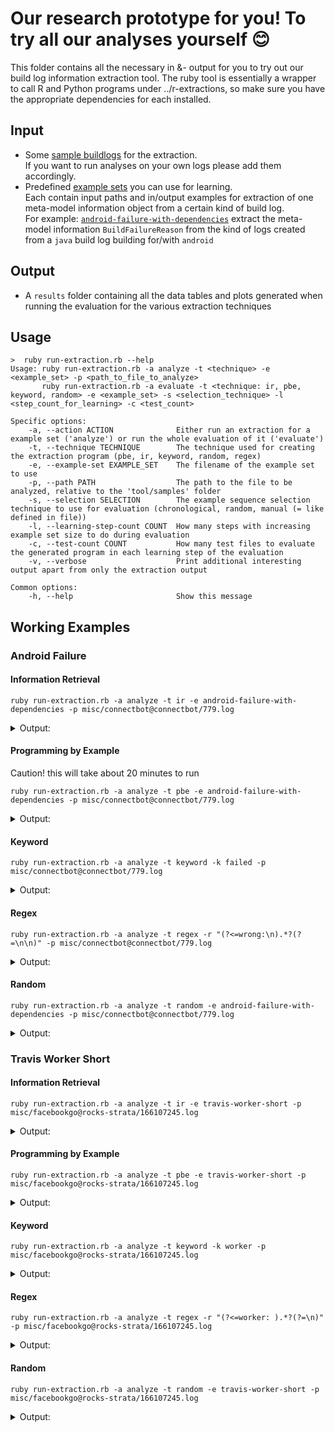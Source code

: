 <!-- <script src="https://gist.github.com/pierrejoubert73/902cc94d79424356a8d20be2b382e1ab.js"></script> -->

# Our research prototype for you! To try all our analyses yourself 😊

This folder contains all the necessary in &- output for you to try out our build log information extraction tool.
The ruby tool is essentially a wrapper to call R and Python programs under ../r-extractions, so make sure you have the appropriate dependencies for each installed.

## Input

- Some [sample buildlogs](samples) for the extraction.  
  If you want to run analyses on your own logs please add them accordingly.
- Predefined [example sets](example-sets) you can use for learning.  
  Each contain input paths and in/output examples for extraction of one meta-model information object from a certain kind of build log.  
  For example: [`android-failure-with-dependencies`](example-sets/android-failure-with-dependencies.xml) extract the meta-model information `BuildFailureReason` from the kind of logs created from a `java` build log building for/with `android`

## Output

- A `results` folder containing all the data tables and plots generated when running the evaluation for the various extraction techniques

## Usage

``` shell
>  ruby run-extraction.rb --help
Usage: ruby run-extraction.rb -a analyze -t <technique> -e <example_set> -p <path_to_file_to_analyze>
       ruby run-extraction.rb -a evaluate -t <technique: ir, pbe, keyword, random> -e <example_set> -s <selection_technique> -l <step_count_for_learning> -c <test_count>

Specific options:
    -a, --action ACTION              Either run an extraction for a example set ('analyze') or run the whole evaluation of it ('evaluate')
    -t, --technique TECHNIQUE        The technique used for creating the extraction program (pbe, ir, keyword, random, regex)
    -e, --example-set EXAMPLE_SET    The filename of the example set to use
    -p, --path PATH                  The path to the file to be analyzed, relative to the 'tool/samples' folder
    -s, --selection SELECTION        The example sequence selection technique to use for evaluation (chronological, random, manual (= like defined in file))
    -l, --learning-step-count COUNT  How many steps with increasing example set size to do during evaluation
    -c, --test-count COUNT           How many test files to evaluate the generated program in each learning step of the evaluation
    -v, --verbose                    Print additional interesting output apart from only the extraction output

Common options:
    -h, --help                       Show this message
```

## Working Examples

### Android Failure

#### Information Retrieval

``` shell
ruby run-extraction.rb -a analyze -t ir -e android-failure-with-dependencies -p misc/connectbot@connectbot/779.log
```

<details>
  <summary>Output:</summary>

``` txt
3.4 You agree that you will not take any actions that may cause or result in the fragmentation of Android, including but not limited to distributing, participating in the creation of, or promoting in any way a software development kit derived from the SDK.
3.4 You agree that you will not take any actions that may cause or result in the fragmentation of Android, including but not limited to distributing, participating in the creation of, or promoting in any way a software development kit derived from the SDK.
[0K$ android-update-sdk --components=extra-android-support
Installing extra-android-support
spawn android update sdk --no-ui --all --filter extra-android-support
[0K$ android-update-sdk --components=extra-android-m2repository
spawn android update sdk --no-ui --all --filter extra-android-m2repository
Reading library jar [/usr/local/android-sdk-24.0.2/platforms/android-23/android.jar]
Reading library jar [/usr/local/android-sdk-24.0.2/platforms/android-23/optional/org.apache.http.legacy.jar]
Execution failed for task ':app:testDebugUnitTest'.
```

</details>

#### Programming by Example

Caution! this will take about 20 minutes to run

``` shell
ruby run-extraction.rb -a analyze -t pbe -e android-failure-with-dependencies -p misc/connectbot@connectbot/779.log
```

<details>
  <summary>Output:</summary>

``` txt
Execution failed for task ':app:testDebugUnitTest'.
There were failing tests. See the report at: file:///home/travis/build/connectbot/connectbot/app/build/reports/tests/debug/index.html
```

</details>

#### Keyword

``` shell
ruby run-extraction.rb -a analyze -t keyword -k failed -p misc/connectbot@connectbot/779.log
```

<details>
  <summary>Output:</summary>

``` txt
invoke-rc.d: initscript dbus, action "force-reload" failed.
invoke-rc.d: initscript udev, action "reload" failed.
start: Job failed to start
invoke-rc.d: initscript bluetooth, action "start" failed.
26 tests completed, 1 failed
FAILURE: Build failed with an exception.
Execution failed for task ':app:testDebugUnitTest'.
```

</details>

#### Regex

``` shell
ruby run-extraction.rb -a analyze -t regex -r "(?<=wrong:\n).*?(?=\n\n)" -p misc/connectbot@connectbot/779.log
```

<details>
  <summary>Output:</summary>

``` txt
Execution failed for task ':app:testDebugUnitTest'.
> There were failing tests. See the report at: file:///home/travis/build/connectbot/connectbot/app/build/reports/tests/debug/index.html
```

</details>

#### Random

``` shell
ruby run-extraction.rb -a analyze -t random -e android-failure-with-dependencies -p misc/connectbot@connectbot/779.log
```

<details>
  <summary>Output:</summary>

``` txt
Get:125 http://us.archive.ubuntu.com/ubuntu/ precise-updates/main libgdk-pixbuf2.0-dev amd64 2.26.1-1ubuntu1.3 [51.3 kB]
1.3 "Google" means Google Inc., a Delaware corporation with principal place of business at 1600 Amphitheatre Parkway, Mountain View, CA 94043, United States.
Receiving objects:  90% (2358/2619)   
  Unzipping Android Support Library, revision 23.1 (43%)
```

</details>

### Travis Worker Short

#### Information Retrieval

``` shell
ruby run-extraction.rb -a analyze -t ir -e travis-worker-short -p misc/facebookgo@rocks-strata/166107245.log
```

<details>
  <summary>Output:</summary>

``` txt
Using worker: worker-linux-docker-273f60df.prod.travis-ci.org:travis-linux-11
Target: x86_64-unknown-linux-gnu
GOHOSTOS="linux"
GOOS="linux"
```

</details>

#### Programming by Example

``` shell
ruby run-extraction.rb -a analyze -t pbe -e travis-worker-short -p misc/facebookgo@rocks-strata/166107245.log
```

<details> 
  <summary>Output:</summary>

``` txt
worker-linux-docker-273f60df.prod.travis-ci.org:travis-linux-11
```

</details>

#### Keyword

``` shell
ruby run-extraction.rb -a analyze -t keyword -k worker -p misc/facebookgo@rocks-strata/166107245.log
```

<details> 
  <summary>Output:</summary>

``` txt
Using worker: worker-linux-docker-273f60df.prod.travis-ci.org:travis-linux-11
[33;1mSee https://docs.travis-ci.com/user/workers/container-based-infrastructure/ for details.[0m
```

</details>

#### Regex

``` shell
ruby run-extraction.rb -a analyze -t regex -r "(?<=worker: ).*?(?=\n)" -p misc/facebookgo@rocks-strata/166107245.log
```

<details> 
  <summary>Output:</summary>

``` txt
worker-linux-docker-273f60df.prod.travis-ci.org:travis-linux-11
```

</details>

#### Random

``` shell
ruby run-extraction.rb -a analyze -t random -e travis-worker-short -p misc/facebookgo@rocks-strata/166107245.log
```

<details>
  <summary>Output:</summary>

``` txt
[34m[1mPhantomJS version[0m
```

</details>
